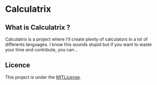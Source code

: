 # Calculatrix

## What is Calculatrix ?

Calculatrix is a project where I'll create plenty of calculators in a lot of differents languages.
I know this sounds stupid but if you want to waste your time and contribute, you can...

## Licence

This project is under the [MITLicense](https://github.com/Yagi-404/calculatrix/LICENCE.md/).